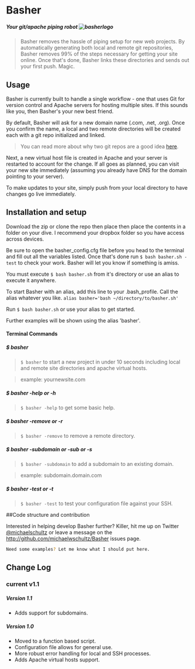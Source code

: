 # Basher
##### Your git/apache piping robot ![basherlogo](http://cl.ly/Zh0J/basher-logo-small.jpg)


> Basher removes the hassle of piping setup for new web projects. By automatically generating both local and remote git repositories, Basher removes 99% of the steps necessary for getting your site online. Once that's done, Basher links these directories and sends out your first push. Magic.


## Usage

Basher is currently built to handle a single workflow - one that uses Git for version control and Apache servers for hosting multiple sites. If this sounds like you, then Basher's your new best friend.

By default, Basher will ask for a new domain name (.com, .net, .org). Once you confirm the name, a local and two remote directories will be created each with a git repo initialized and linked.

>  You can read more about why two git repos are a good idea [here](http://git-scm.com/book/en/v2/Git-on-the-Server-Getting-Git-on-a-Server).

Next, a new virtual host file is created in Apache and your server is restarted to account for the change. If all goes as planned, you can visit your new site immediately (assuming you already have DNS for the domain pointing to your server).

To make updates to your site, simply push from your local directory to have changes go live immediately.


## Installation and setup

Download the zip or clone the repo then place then place the contents in a folder on your dive. I recommend your dropbox folder so you have access across devices.

Be sure to open the basher_config.cfg file before you head to the terminal and fill out all the variables listed. Once that's done run ```$ bash basher.sh -test``` to check your work. Basher will let you know if something is amiss.

You must execute ```$ bash basher.sh``` from it's directory or use an alias to execute it anywhere.

To start Basher with an alias, add this line to your .bash_profile. Call the alias whatever you like.
```alias basher='bash ~/directory/to/basher.sh'```

Run ```$ bash basher.sh``` or use your alias to get started.

Further examples will be shown using the alias 'basher'.


#### Terminal Commands

##### $ basher
> ```$ basher``` to start a new project in under 10 seconds
including local and remote site directories and apache virtual hosts.

> example: yournewsite.com

##### $ basher -help or -h
> ```$ basher -help``` to get some basic help.

##### $ basher -remove or -r
> ```$ basher -remove``` to remove a remote directory.

##### $ basher -subdomain or -sub or -s
> ```$ basher -subdomain``` to add a subdomain to an existing domain.

> example: subdomain.domain.com

##### $ basher -test or -t
> ```$ basher -test``` to test your configuration file against your SSH.

##Code structure and contribution

Interested in helping develop Basher further? Killer, hit me up on Twitter [@michaelschultz](http://twitter.com/@michaelschultz) or leave a message on the http://github.com/michaelwschultz/Basher issues page.


```bash
Need some examples? Let me know what I should put here.
```



## Change Log
### current v1.1

##### Version 1.1
* Adds support for subdomains.

##### Version 1.0
* Moved to a function based script.
* Configuration file allows for general use.
* More robust error handling for local and SSH processes.
* Adds Apache virtual hosts support.
